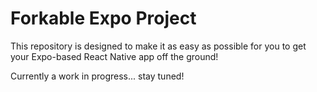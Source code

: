# Forkable Expo Project

This repository is designed to make it as easy as possible for you to get your Expo-based React Native app off the ground!

Currently a work in progress... stay tuned!